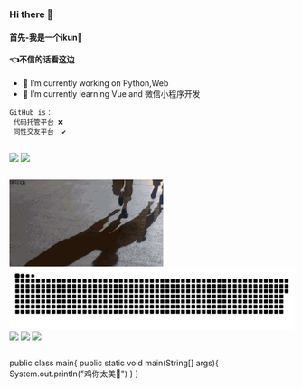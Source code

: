 ### Hi there 👋

#### 首先-我是一个ikun🐔
#### 👈不信的话看这边
<!-- **steam-404/steam-404** is a ✨ _special_ ✨ repository because its `README.md` (this file) appears on your GitHub profile.

Here are some ideas to get you started:
 -->
- 🔭 I’m currently working on Python,Web
- 🌱 I’m currently learning Vue and 微信小程序开发
<!-- - 👯 I’m looking to collaborate on 
- 🤔 I’m looking for help with ...
- 💬 Ask me about ...
- 📫 How to reach me: ...
- 😄 Pronouns: ...
- ⚡ Fun fact: ... -->

```
GitHub is：
 代码托管平台 ❌
 同性交友平台  ✔
 
 ```
 <img src="https://github-readme-stats.vercel.app/api?username=steam-404&hide_title=true&hide_border=true&show_icons=true&include_all_commits=true&line_height=21&bg_color=0,EC6C6C,FFD479,FFFC79,73FA79&theme=graywhite&locale=cn"></img>
 <img src="https://github-readme-stats.vercel.app/api/top-langs/?username=steam-404&hide_title=true&hide_border=true&layout=compact&bg_color=0,73FA79,73FDFF,D783FF&theme=graywhite&locale=cn"></src>
```

```
<img src="SB.gif">
<a href=#><img src="contributions.svg"></a>
<img src="https://img.shields.io/github/followers/steam-404?logo=github&style=for-the-badge&color=3382ed&labelColor=1c1917&cacheSeconds=36">
<img src="https://img.shields.io/badge/%E9%B8%A1%E4%BD%A0-%E5%A4%AA%E7%BE%8E-blue">
<img src="https://visitor-badge.laobi.icu/badge?page_id=steam-404">

```

```
public class main{
    public static void main(String[] args){
        System.out.println("鸡你太美🐔")
    }
}

```
